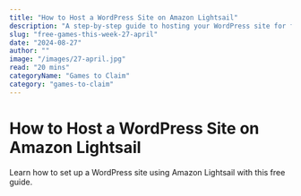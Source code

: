 ```yaml
---
title: "How to Host a WordPress Site on Amazon Lightsail"
description: "A step-by-step guide to hosting your WordPress site for free."
slug: "free-games-this-week-27-april"
date: "2024-08-27"
author: ""
image: "/images/27-april.jpg"
read: "20 mins"
categoryName: "Games to Claim"
category: "games-to-claim"
---
```


# How to Host a WordPress Site on Amazon Lightsail

Learn how to set up a WordPress site using Amazon Lightsail with this free guide.
